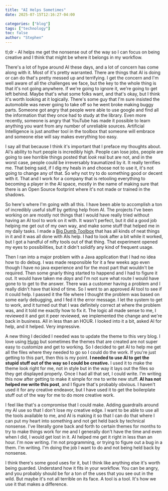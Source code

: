```yaml
---
title: "AI Helps Sometimes"
date: 2025-07-15T12:16:27-04:00

categories: ["blog"]
tags: ["technology"]
toc: false
author: "Stephen"
---
```


tl;dr - AI helps me get the nonsense out of the way so I can focus on being creative and I think that might be where it belongs in my workflow.

There's a lot of hype around AI these days, and a lot of concern has come along with it. Most of it's pretty warranted. There are things that AI is doing or can do that's pretty messed up and terrifying. I get the concern and I'm well aware of all the challenges we face, but the key to the whole thing is that it's not going anywhere. If we're going to ignore it, we're going to get left behind. Maybe that's what some folks want, and that's okay, but I think it's worth looking at it logically. There's some guy that I'm sure insisted the automobile was never going to take off so he went broke making buggy parts. Someone got angry that people were able to use google and find all the information that they once had to study at the library. Even more recently, someone is angry that YouTube has made it possible to learn anything you want from any number of unreliable sources. Artificial Intelligence is just another tool in the toolbox that someone will embrace and someone else will say makes everything too easy.

I say all that because I think it's important that I preface my thoughts about. AI's ability to hurt people is incredibly high. People can lose jobs, people are going to see horrible things posted that _look_ real but are not, and in the worst case, people could be irreversably traumatized by it. It really terrifies me. That being said, if I dig my heals in and choose not to use it, it's not going to change any of that. So why not try to do something good or decent with it. That and I work for a company that is retooling everything to becoming a player in the AI space, mostly in the name of making sure that there is an Open Source footprint where it's not made or trained in the shadows.

So here's where I'm going with all this. I have been able to accomplish a ton of incredibly useful stuff by getting help from AI. The projects I've been working on are mostly not things that I would have really tried without having an AI tool to work on it with. It wasn't perfect, but it did a good job helping me get out of my own way, and make some stuff that helped me in my daily tasks. I made a [Big Dumb Toolbox](https://www.github.com/steveHNH/big-dumb-toolbox) that has all kinds of neat things in it and it was all done with AIs help. I had to look after a bit while it worked, but I got a handful of nifty tools out of that thing. That experiment opened my eyes to possibilities, but it didn't solidify any kind of frequent usage.

Then I ran into a major problem with a Java application that I had no idea how to do debug. I was made responsible for it a few weeks ago even though I have no java experience and for the most part that wouldn't be required. Then some gnarly thing started to happend and I had to figure it out. It would have taken me _days_ and I'm not sure what route I would have gone to to get to the answer. There was a customer having a problem and I really didn't have that kind of time. So I went to an approved AI tool to see if it could help. I passed it the file where I thought the problem was based on some early debugging, and I fed it the error message. I let the system to get to work, and it turned out that I was definitely correct at where the problem was, and it told me exactly how to fix it. The logic all made sense to me, I reviewed it and got it peer reviewed, we implemented the change and we're back in business. All in less than an HOUR. I looked into it a bit, asked AI for help, and it helped. Very impressive.

A new thing I decided I needed was to update the theme to this very blog. I love using [Hugo](https://gohugo.io) but sometimes the themes that are created are not super easy to customize and get to working. So I decided to get AI to help me get all the files where they needed to go so I could do the work. If you're just getting to this part, then this is my point. **I needed to use AI to get the stupid stuff out of the way so I could be creative.** I used it to make the theme look right for me, not in style but in the way it lays out the files so they get displayed properly. Once I had all that set, I could write. I'm writing this now after getting to make it simple for me to write new stuff. **AI has not helped me write this post**, and I figure that's probably obvious. I haven't used it for any creative endeavor, but I have used it to get the boilerplate stuff out of the way for me to do more creative work.

I feel like that's a compromise that I could make. Adding guardrails around my AI use so that I don't lose my creative edge. I want to be able to use all the tools available to me, and AI is making it so that I can do that where I can put my heart into something and not get held back by technical nonsense. I've literally gone back and forth to certain themes for months to try to make things work for me and I generally don't have the time and even when I did, I would get lost in it. AI helped me get it right in less than an hour. I'm now writing. I'm not programming, or trying to figure out a bug in a them. I'm writing. I'm doing the job I want to do and not being held back by nonsense.

I think there's some good uses for it, but I think like anything else it's worth being guarded. Understand how it fits in your workflow. You can be angry, and you probably should be for a ton of the uses that you see out in the wild. But maybe it's not all terrible on its face. A tool is a tool. It's how we use it that makes a difference.